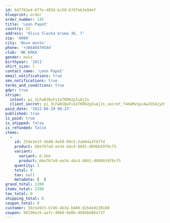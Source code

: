 ```yaml
---
id: 647761e4-6f7e-485d-bc50-b7d7eb3e94ef
blueprint: order
order_number: 145
title: 'Leon Papež'
country: SI
address: 'Ulica Slavka Gruma 36, 7'
zip: '8000'
city: 'Novo mesto'
phone: '+38640474544'
club: 'NK KRKA'
gender: male
birthyear: '2011'
shirt_size: l
contact_name: 'Leon Papež'
email_notifications: true
sms_notifications: true
terms_and_conditions: true
gdpr: true
stripe:
  intent: pi_3LFwB1BuFvIeTKRH2pIuAj2s
  client_secret: pi_3LFwB1BuFvIeTKRH2pIuAj2s_secret_f46AMvSps4wJOSAjyXSlHeuv1
paid_date: '2022-06-29 08:23'
published: true
is_paid: true
is_shipped: false
is_refunded: false
items:
  -
    id: 25de3e3f-4b40-4e58-90c5-2ab64a3fbffd
    product: 66e767a9-ee34-4dc4-8681-d09bb59f0cf5
    variant:
      variant: 6.5km
      product: 66e767a9-ee34-4dc4-8681-d09bb59f0cf5
    quantity: 1
    total: 0
    tax: null
    metadata: {  }
grand_total: 2200
items_total: 2200
tax_total: 0
shipping_total: 0
coupon_total: 0
customer: 58c54915-b746-4b3a-b460-82b4e0130180
coupon: 98196ec6-aafc-4660-9e0b-db04bb06a737
---
```


